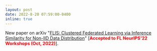 ```yaml
---
layout: post
date: 2022-8-20 07:59:00-0400
inline: true
---
```


New paper on arXiv "[FLIS: Clustered Federated Learning via Inference Similarity for Non-IID Data Distribution](https://arxiv.org/abs/2208.09754)" [<span style="color:red">**Accepted to FL NeurIPS'22 Workshops (Oct, 2022)**</span>].